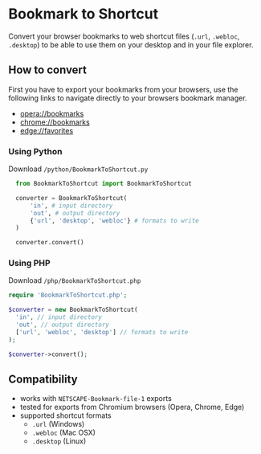 # Bookmark to Shortcut

Convert your browser bookmarks to web shortcut files (`.url`, `.webloc`, `.desktop`) to be able to use them on your desktop and in your file explorer.

## How to convert
First you have to export your bookmarks from your browsers, use the following links to navigate directly to your browsers bookmark manager.
  - [opera://bookmarks](opera://bookmarks)
  - [chrome://bookmarks](chrome://bookmarks)
  - [edge://favorites](edge://favorites)

### Using Python
Download `/python/BookmarkToShortcut.py`

```python
  from BookmarkToShortcut import BookmarkToShortcut

  converter = BookmarkToShortcut(
      'in', # input directory
      'out', # output directory
      {'url', 'desktop', 'webloc'} # formats to write
  )

  converter.convert()
```

### Using PHP
Download `/php/BookmarkToShortcut.php`

```php
require 'BookmarkToShortcut.php';

$converter = new BookmarkToShortcut(
  'in', // input directory
  'out', // output directory
  ['url', 'webloc', 'desktop'] // formats to write
);

$converter->convert();
```

## Compatibility
- works with `NETSCAPE-Bookmark-file-1` exports
- tested for exports from Chromium browsers (Opera, Chrome, Edge)
- supported shortcut formats
    - `.url` (Windows)
    - `.webloc` (Mac OSX)
    - `.desktop` (Linux)
